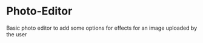 # Photo-Editor
Basic photo editor to add some options for effects for an image uploaded by the user
